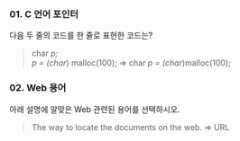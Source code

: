 ### 01. C 언어 포인터
다음 두 줄의 코드를 한 줄로 표현한 코드는?
> char *p; <br>
> p = (char*) malloc(100);
=> char *p = (char*)malloc(100);
### 02. Web 용어
아래 설명에 알맞은 Web 관련된 용어를 선택하시오.
> The way to locate the documents on the web.
=> URL